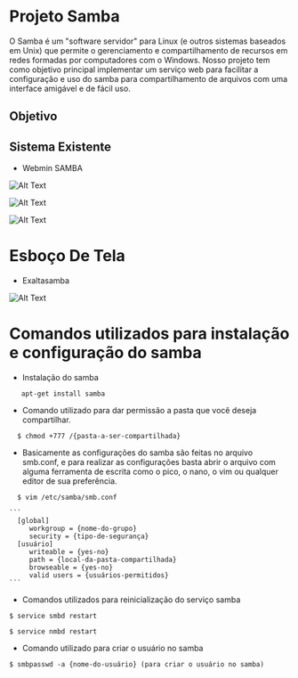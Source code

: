 # Projeto Samba
  O Samba é um "software servidor" para Linux (e outros sistemas baseados em Unix) que permite o gerenciamento e compartilhamento de recursos em redes formadas por computadores com o Windows.
  Nosso projeto tem como objetivo principal implementar um serviço web para facilitar a configuração e uso do samba para compartilhamento de arquivos com uma interface amigável e de fácil uso.

## Objetivo

## Sistema Existente
  - Webmin SAMBA
  
![Alt Text](https://github.com/gabbezerra/ProjetoDw/blob/master/IMG_20022017_170226_0.png)



![Alt Text](https://github.com/gabbezerra/ProjetoDw/blob/master/IMG_20022017_170316_0.png)



![Alt Text](https://github.com/gabbezerra/ProjetoDw/blob/master/IMG_20022017_170538_0.png)


# Esboço De Tela
  - Exaltasamba

![Alt Text](https://github.com/gabbezerra/ProjetoDw/blob/master/Esboc%CC%A7o3.jpg)



# Comandos utilizados para instalação e configuração do samba
  
  - Instalação do samba
 
 ```
    apt-get install samba
 ```
 
 - Comando utilizado para dar permissão a pasta que você deseja compartilhar.   
  
  ```
    $ chmod +777 /{pasta-a-ser-compartilhada}
  ```
  
  - Basicamente as configurações do samba são feitas no arquivo smb.conf, e para realizar as configurações basta abrir o arquivo com alguma ferramenta de escrita como o pico, o nano, o vim ou qualquer editor de sua preferência. 
  
  ```
    $ vim /etc/samba/smb.conf
  ```
  
    ```
      [global] 
         workgroup = {nome-do-grupo} 
         security = {tipo-de-segurança} 
      [usuário] 
         writeable = {yes-no} 
         path = {local-da-pasta-compartilhada} 
         browseable = {yes-no} 
         valid users = {usuários-permitidos} 
    ```
  - Comandos utilizados para reinicialização do serviço samba
  
  ```
  $ service smbd restart
  ```
  
  ```
  $ service nmbd restart
  ```
  
  - Comando utilizado para criar o usuário no samba
  
  ```
  $ smbpasswd -a {nome-do-usuário} (para criar o usuário no samba)
  ```    
